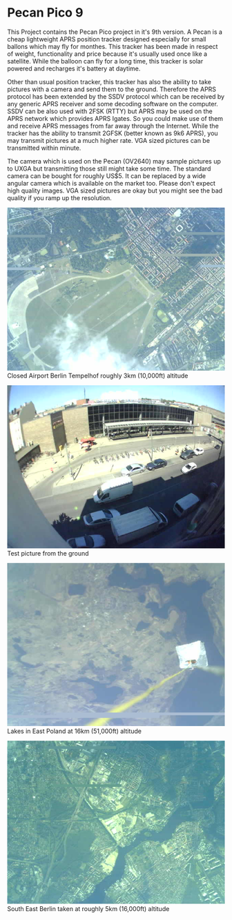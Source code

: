 # Pecan Pico 9
This Project contains the Pecan Pico project in it's 9th version. A Pecan is a cheap lightweight APRS position tracker designed especially for small ballons which may fly for monthes. This tracker has been made in respect of weight, functionality and price because it's usually used once like a satellite. While the balloon can fly for a long time, this tracker is solar powered and recharges it's battery at daytime.

Other than usual position tracker, this tracker has also the ability to take pictures with a camera and send them to the ground. Therefore the APRS protocol has been extended by the SSDV protocol which can be received by any generic APRS receiver and some decoding software on the computer. SSDV can be also used with 2FSK (RTTY) but APRS may be used on the APRS network which provides APRS Igates. So you could make use of them and receive APRS messages from far away through the Internet. While the tracker has the ability to transmit 2GFSK (better known as 9k6 APRS), you may transmit pictures at a much higher rate. VGA sized pictures can be transmitted within minute.

The camera which is used on the Pecan (OV2640) may sample pictures up to UXGA but transmitting those still might take some time. The standard camera can be bought for roughly US$5. It can be replaced by a wide angular camera which is available on the market too. Please don't expect high quality images. VGA sized pictures are okay but you might see the bad quality if you ramp up the resolution.

![Airport Berlin Tempelhof](airport_tempelhof.jpg)
Closed Airport Berlin Tempelhof roughly 3km (10,000ft) altitude

![Train station](train_station.jpg)
Test picture from the ground

![Lakes in Poland](lakes_west_poland.jpg)
Lakes in East Poland at 16km (51,000ft) altitude

![South East Berlin](south_east_berlin.jpg)
South East Berlin taken at roughly 5km (16,000ft) altitude
